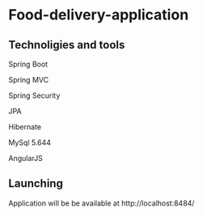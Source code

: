 # Food-delivery-application
  
## Technoligies and tools
Spring Boot

Spring MVC

Spring Security

JPA

Hibernate

MySql 5.644

AngularJS

  
## Launching
Application will be be available at http://localhost:8484/                                                                               

